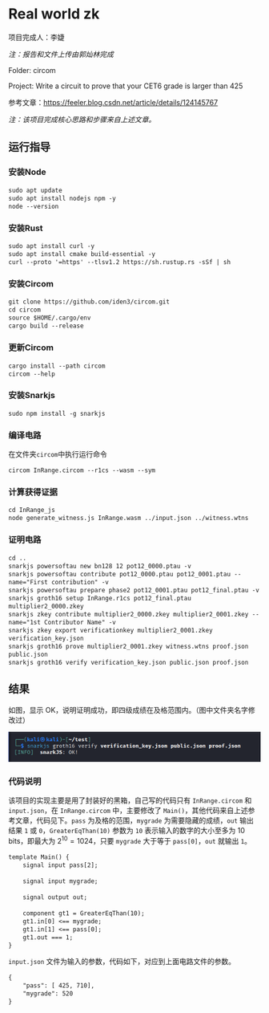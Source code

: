 # Real world zk

项目完成人：李婕

*注：报告和文件上传由郭灿林完成*

Folder: circom

Project: Write a circuit to prove that your CET6 grade is larger than 425

参考文章：https://feeler.blog.csdn.net/article/details/124145767

*注：该项目完成核心思路和步骤来自上述文章。*

## 运行指导

### 安装Node

```
sudo apt update
sudo apt install nodejs npm -y
node --version
```

### 安装Rust

```
sudo apt install curl -y
sudo apt install cmake build-essential -y
curl --proto '=https' --tlsv1.2 https://sh.rustup.rs -sSf | sh
```

### 安装Circom

```
git clone https://github.com/iden3/circom.git
cd circom
source $HOME/.cargo/env
cargo build --release
```

### 更新Circom

```
cargo install --path circom
circom --help
```

### 安装Snarkjs

```
sudo npm install -g snarkjs
```

### 编译电路

在文件夹`circom`中执行运行命令

```
circom InRange.circom --r1cs --wasm --sym
```

### 计算获得证据

```
cd InRange_js
node generate_witness.js InRange.wasm ../input.json ../witness.wtns
```

### 证明电路

```
cd ..
snarkjs powersoftau new bn128 12 pot12_0000.ptau -v
snarkjs powersoftau contribute pot12_0000.ptau pot12_0001.ptau --name="First contribution" -v
snarkjs powersoftau prepare phase2 pot12_0001.ptau pot12_final.ptau -v
snarkjs groth16 setup InRange.r1cs pot12_final.ptau multiplier2_0000.zkey
snarkjs zkey contribute multiplier2_0000.zkey multiplier2_0001.zkey --name="1st Contributor Name" -v
snarkjs zkey export verificationkey multiplier2_0001.zkey verification_key.json
snarkjs groth16 prove multiplier2_0001.zkey witness.wtns proof.json public.json
snarkjs groth16 verify verification_key.json public.json proof.json
```

## 结果

如图，显示 OK，说明证明成功，即四级成绩在及格范围内。（图中文件夹名字修改过）

![pic](zk.png)

### 代码说明

该项目的实现主要是用了封装好的黑箱，自己写的代码只有 `InRange.circom` 和 `input.json`，在 `InRange.circom` 中，主要修改了 `Main()`，其他代码来自上述参考文章，代码见下。`pass` 为及格的范围，`mygrade` 为需要隐藏的成绩，`out` 输出结果 `1` 或 `0`，`GreaterEqThan(10)` 参数为 `10` 表示输入的数字的大小至多为 10 bits，即最大为 $2^{10}=1024$，只要 `mygrade` 大于等于 `pass[0]`，`out` 就输出 `1`。

```
template Main() {
    signal input pass[2];
 
    signal input mygrade;
 
    signal output out;
 
    component gt1 = GreaterEqThan(10);
    gt1.in[0] <== mygrade;
    gt1.in[1] <== pass[0];
    gt1.out === 1;
}
```

`input.json` 文件为输入的参数，代码如下，对应到上面电路文件的参数。

```
{
    "pass": [ 425, 710],
    "mygrade": 520
}
```
